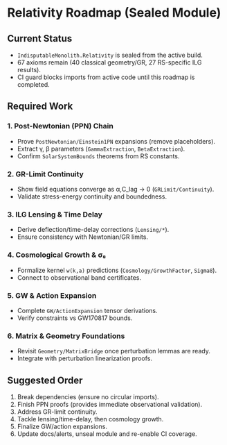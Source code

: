 # Relativity Roadmap (Sealed Module)

## Current Status
- `IndisputableMonolith.Relativity` is sealed from the active build.
- 67 axioms remain (40 classical geometry/GR, 27 RS-specific ILG results).
- CI guard blocks imports from active code until this roadmap is completed.

## Required Work

### 1. Post-Newtonian (PPN) Chain
- Prove `PostNewtonian/Einstein1PN` expansions (remove placeholders).
- Extract γ, β parameters (`GammaExtraction`, `BetaExtraction`).
- Confirm `SolarSystemBounds` theorems from RS constants.

### 2. GR-Limit Continuity
- Show field equations converge as α,C_lag → 0 (`GRLimit/Continuity`).
- Validate stress-energy continuity and boundedness.

### 3. ILG Lensing & Time Delay
- Derive deflection/time-delay corrections (`Lensing/*`).
- Ensure consistency with Newtonian/GR limits.

### 4. Cosmological Growth & σ₈
- Formalize kernel `w(k,a)` predictions (`Cosmology/GrowthFactor`, `Sigma8`).
- Connect to observational band certificates.

### 5. GW & Action Expansion
- Complete `GW/ActionExpansion` tensor derivations.
- Verify constraints vs GW170817 bounds.

### 6. Matrix & Geometry Foundations
- Revisit `Geometry/MatrixBridge` once perturbation lemmas are ready.
- Integrate with perturbation linearization proofs.

## Suggested Order
1. Break dependencies (ensure no circular imports).
2. Finish PPN proofs (provides immediate observational validation).
3. Address GR-limit continuity.
4. Tackle lensing/time-delay, then cosmology growth.
5. Finalize GW/action expansions.
6. Update docs/alerts, unseal module and re-enable CI coverage.

